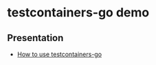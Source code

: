 # testcontainers-go demo

## Presentation

- [How to use testcontainers-go](./docs/testcontainers.md)

